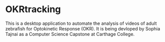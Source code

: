 # OKRtracking
This is a desktop application to automate the analysis of videos of adult zebrafish for Optokinetic Response (OKR). It is being devloped by Sophia Tajnai as a Computer Science Capstone at Carthage College. 

